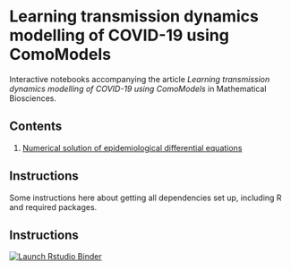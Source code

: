 # Learning transmission dynamics modelling of COVID-19 using ComoModels

Interactive notebooks accompanying the article _Learning transmission dynamics modelling of COVID-19 using ComoModels_ in Mathematical Biosciences.

## Contents

1. [Numerical solution of epidemiological differential equations](numerical_solution/numerical_solution_of_SEIRD.Rmd)

## Instructions

Some instructions here about getting all dependencies set up, including R and required packages.

## Instructions

<!-- badges: start -->
  [![Launch Rstudio Binder](http://mybinder.org/badge_logo.svg)](https://mybinder.org/v2/gh/Como-DTC-Collaboration/como-models-math-biosci/binder_test?urlpath=rstudio)
  <!-- badges: end -->